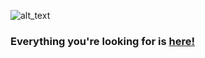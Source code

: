 ![alt_text](https://upload.wikimedia.org/wikipedia/en/2/2f/Jerry_Mouse.png)
### Everything you're looking for is [here!](https://timotei42.github.io/interweb-blog/)
